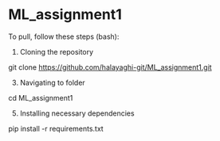 # ML_assignment1
To pull, follow these steps (bash):
1. Cloning the repository
   
git clone https://github.com/halayaghi-git/ML_assignment1.git

3. Navigating to folder
   
cd ML_assignment1

5. Installing necessary dependencies
   
pip install -r requirements.txt
